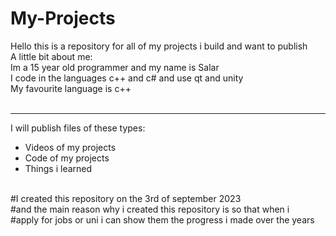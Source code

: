 # My-Projects

Hello this is a repository for all of my projects i build and want to publish
<br>
A little bit about me:
<br>Im a 15 year old programmer and my name is Salar <br>
I code in the languages c++ and c# and use qt and unity<br>
My favourite language is c++
<br> <br>
<hr>
I will publish files of these types:
<ul>
  <li>Videos of my projects</li>
  <li>Code of my projects</li>
  <li>Things i learned</li>
</ul>

<br>
#I created this repository on the 3rd of september 2023 <br>
#and the main reason why i created this repository is so that when i <br>
#apply for jobs or uni i can show them the progress i made over the years
